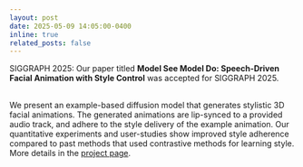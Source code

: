 ```yaml
---
layout: post
date: 2025-05-09 14:05:00-0400
inline: true
related_posts: false
---
```


SIGGRAPH 2025: Our paper titled **Model See Model Do: Speech-Driven Facial Animation with Style Control** was accepted for SIGGRAPH 2025.   
<br />
   
We present an example-based diffusion model that generates stylistic 3D facial animations. The generated animations are lip-synced to a provided audio track, and adhere to the style delivery of the example animation. Our quantitative experiments and user-studies show improved style adherence compared to past methods that used contrastive methods for learning style. More details in the [project page](https://ubisoft-laforge.github.io/character/msmd/).